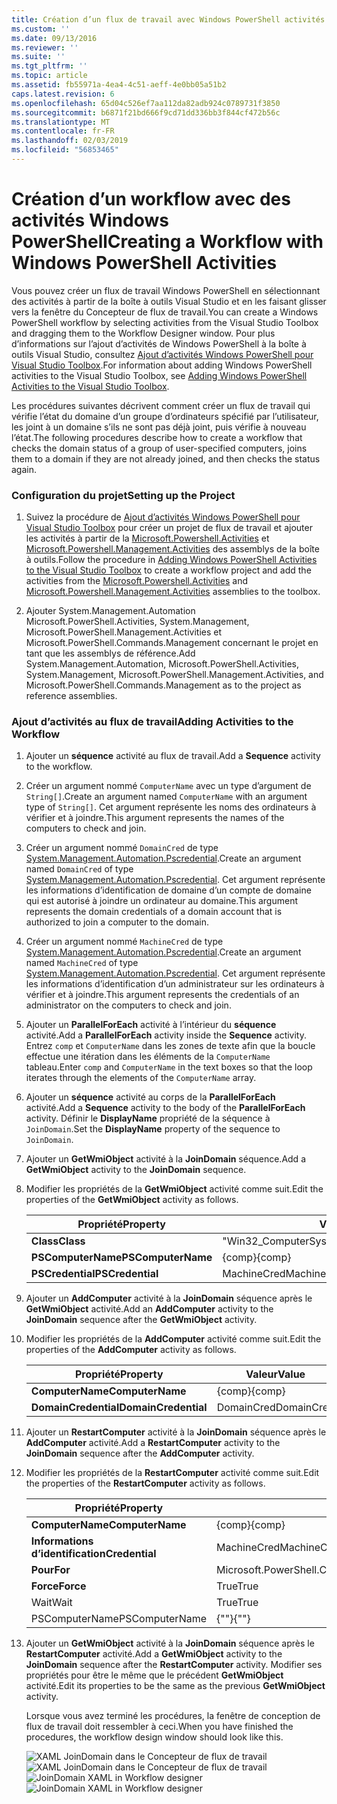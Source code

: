 ```yaml
---
title: Création d’un flux de travail avec Windows PowerShell activités | Microsoft Docs
ms.custom: ''
ms.date: 09/13/2016
ms.reviewer: ''
ms.suite: ''
ms.tgt_pltfrm: ''
ms.topic: article
ms.assetid: fb55971a-4ea4-4c51-aeff-4e0bb05a51b2
caps.latest.revision: 6
ms.openlocfilehash: 65d04c526ef7aa112da82adb924c0789731f3850
ms.sourcegitcommit: b6871f21bd666f9cd71dd336bb3f844cf472b56c
ms.translationtype: MT
ms.contentlocale: fr-FR
ms.lasthandoff: 02/03/2019
ms.locfileid: "56853465"
---
```

# <a name="creating-a-workflow-with-windows-powershell-activities"></a><span data-ttu-id="2f1d0-102">Création d’un workflow avec des activités Windows PowerShell</span><span class="sxs-lookup"><span data-stu-id="2f1d0-102">Creating a Workflow with Windows PowerShell Activities</span></span>

<span data-ttu-id="2f1d0-103">Vous pouvez créer un flux de travail Windows PowerShell en sélectionnant des activités à partir de la boîte à outils Visual Studio et en les faisant glisser vers la fenêtre du Concepteur de flux de travail.</span><span class="sxs-lookup"><span data-stu-id="2f1d0-103">You can create a Windows PowerShell workflow by selecting activities from the Visual Studio Toolbox and dragging them to the Workflow Designer window.</span></span> <span data-ttu-id="2f1d0-104">Pour plus d’informations sur l’ajout d’activités de Windows PowerShell à la boîte à outils Visual Studio, consultez [Ajout d’activités Windows PowerShell pour Visual Studio Toolbox](./adding-windows-powershell-activities-to-the-visual-studio-toolbox.md).</span><span class="sxs-lookup"><span data-stu-id="2f1d0-104">For information about adding Windows PowerShell activities to the Visual Studio Toolbox, see [Adding Windows PowerShell Activities to the Visual Studio Toolbox](./adding-windows-powershell-activities-to-the-visual-studio-toolbox.md).</span></span>

<span data-ttu-id="2f1d0-105">Les procédures suivantes décrivent comment créer un flux de travail qui vérifie l’état du domaine d’un groupe d’ordinateurs spécifié par l’utilisateur, les joint à un domaine s’ils ne sont pas déjà joint, puis vérifie à nouveau l’état.</span><span class="sxs-lookup"><span data-stu-id="2f1d0-105">The following procedures describe how to create a workflow that checks the domain status of a group of user-specified computers, joins them to a domain if they are not already joined, and then checks the status again.</span></span>

### <a name="setting-up-the-project"></a><span data-ttu-id="2f1d0-106">Configuration du projet</span><span class="sxs-lookup"><span data-stu-id="2f1d0-106">Setting up the Project</span></span>

1. <span data-ttu-id="2f1d0-107">Suivez la procédure de [Ajout d’activités Windows PowerShell pour Visual Studio Toolbox](./adding-windows-powershell-activities-to-the-visual-studio-toolbox.md) pour créer un projet de flux de travail et ajouter les activités à partir de la [Microsoft.Powershell.Activities](/dotnet/api/Microsoft.PowerShell.Activities) et [ Microsoft.Powershell.Management.Activities](/dotnet/api/Microsoft.PowerShell.Management.Activities) des assemblys de la boîte à outils.</span><span class="sxs-lookup"><span data-stu-id="2f1d0-107">Follow the procedure in [Adding Windows PowerShell Activities to the Visual Studio Toolbox](./adding-windows-powershell-activities-to-the-visual-studio-toolbox.md) to create a workflow project and add the activities from the [Microsoft.Powershell.Activities](/dotnet/api/Microsoft.PowerShell.Activities) and [Microsoft.Powershell.Management.Activities](/dotnet/api/Microsoft.PowerShell.Management.Activities) assemblies to the toolbox.</span></span>

2. <span data-ttu-id="2f1d0-108">Ajouter System.Management.Automation Microsoft.PowerShell.Activities, System.Management, Microsoft.PowerShell.Management.Activities et Microsoft.PowerShell.Commands.Management concernant le projet en tant que les assemblys de référence.</span><span class="sxs-lookup"><span data-stu-id="2f1d0-108">Add System.Management.Automation, Microsoft.PowerShell.Activities, System.Management, Microsoft.PowerShell.Management.Activities, and Microsoft.PowerShell.Commands.Management as to the project as reference assemblies.</span></span>

### <a name="adding-activities-to-the-workflow"></a><span data-ttu-id="2f1d0-109">Ajout d’activités au flux de travail</span><span class="sxs-lookup"><span data-stu-id="2f1d0-109">Adding Activities to the Workflow</span></span>

1. <span data-ttu-id="2f1d0-110">Ajouter un **séquence** activité au flux de travail.</span><span class="sxs-lookup"><span data-stu-id="2f1d0-110">Add a **Sequence** activity to the workflow.</span></span>

2. <span data-ttu-id="2f1d0-111">Créer un argument nommé `ComputerName` avec un type d’argument de `String[]`.</span><span class="sxs-lookup"><span data-stu-id="2f1d0-111">Create an argument named `ComputerName` with an argument type of `String[]`.</span></span> <span data-ttu-id="2f1d0-112">Cet argument représente les noms des ordinateurs à vérifier et à joindre.</span><span class="sxs-lookup"><span data-stu-id="2f1d0-112">This argument represents the names of the computers to check and join.</span></span>

3. <span data-ttu-id="2f1d0-113">Créer un argument nommé `DomainCred` de type [System.Management.Automation.Pscredential](/dotnet/api/System.Management.Automation.PSCredential).</span><span class="sxs-lookup"><span data-stu-id="2f1d0-113">Create an argument named `DomainCred` of type [System.Management.Automation.Pscredential](/dotnet/api/System.Management.Automation.PSCredential).</span></span> <span data-ttu-id="2f1d0-114">Cet argument représente les informations d’identification de domaine d’un compte de domaine qui est autorisé à joindre un ordinateur au domaine.</span><span class="sxs-lookup"><span data-stu-id="2f1d0-114">This argument represents the domain credentials of a domain account that is authorized to join a computer to the domain.</span></span>

4. <span data-ttu-id="2f1d0-115">Créer un argument nommé `MachineCred` de type [System.Management.Automation.Pscredential](/dotnet/api/System.Management.Automation.PSCredential).</span><span class="sxs-lookup"><span data-stu-id="2f1d0-115">Create an argument named `MachineCred` of type [System.Management.Automation.Pscredential](/dotnet/api/System.Management.Automation.PSCredential).</span></span> <span data-ttu-id="2f1d0-116">Cet argument représente les informations d’identification d’un administrateur sur les ordinateurs à vérifier et à joindre.</span><span class="sxs-lookup"><span data-stu-id="2f1d0-116">This argument represents the credentials of an administrator on the computers to check and join.</span></span>

5. <span data-ttu-id="2f1d0-117">Ajouter un **ParallelForEach** activité à l’intérieur du **séquence** activité.</span><span class="sxs-lookup"><span data-stu-id="2f1d0-117">Add a **ParallelForEach** activity inside the **Sequence** activity.</span></span> <span data-ttu-id="2f1d0-118">Entrez `comp` et `ComputerName` dans les zones de texte afin que la boucle effectue une itération dans les éléments de la `ComputerName` tableau.</span><span class="sxs-lookup"><span data-stu-id="2f1d0-118">Enter `comp` and `ComputerName` in the text boxes so that the loop iterates through the elements of the `ComputerName` array.</span></span>

6. <span data-ttu-id="2f1d0-119">Ajouter un **séquence** activité au corps de la **ParallelForEach** activité.</span><span class="sxs-lookup"><span data-stu-id="2f1d0-119">Add a **Sequence** activity to the body of the **ParallelForEach** activity.</span></span> <span data-ttu-id="2f1d0-120">Définir le **DisplayName** propriété de la séquence à `JoinDomain`.</span><span class="sxs-lookup"><span data-stu-id="2f1d0-120">Set the **DisplayName** property of the sequence to `JoinDomain`.</span></span>

7. <span data-ttu-id="2f1d0-121">Ajouter un **GetWmiObject** activité à la **JoinDomain** séquence.</span><span class="sxs-lookup"><span data-stu-id="2f1d0-121">Add a **GetWmiObject** activity to the **JoinDomain** sequence.</span></span>

8. <span data-ttu-id="2f1d0-122">Modifier les propriétés de la **GetWmiObject** activité comme suit.</span><span class="sxs-lookup"><span data-stu-id="2f1d0-122">Edit the properties of the **GetWmiObject** activity as follows.</span></span>

   |<span data-ttu-id="2f1d0-123">Propriété</span><span class="sxs-lookup"><span data-stu-id="2f1d0-123">Property</span></span>|<span data-ttu-id="2f1d0-124">Valeur</span><span class="sxs-lookup"><span data-stu-id="2f1d0-124">Value</span></span>|
   |--------------|-----------|
   |<span data-ttu-id="2f1d0-125">**Class**</span><span class="sxs-lookup"><span data-stu-id="2f1d0-125">**Class**</span></span>|<span data-ttu-id="2f1d0-126">"Win32_ComputerSystem"</span><span class="sxs-lookup"><span data-stu-id="2f1d0-126">"Win32_ComputerSystem"</span></span>|
   |<span data-ttu-id="2f1d0-127">**PSComputerName**</span><span class="sxs-lookup"><span data-stu-id="2f1d0-127">**PSComputerName**</span></span>|<span data-ttu-id="2f1d0-128">{comp}</span><span class="sxs-lookup"><span data-stu-id="2f1d0-128">{comp}</span></span>|
   |<span data-ttu-id="2f1d0-129">**PSCredential**</span><span class="sxs-lookup"><span data-stu-id="2f1d0-129">**PSCredential**</span></span>|<span data-ttu-id="2f1d0-130">MachineCred</span><span class="sxs-lookup"><span data-stu-id="2f1d0-130">MachineCred</span></span>|

9. <span data-ttu-id="2f1d0-131">Ajouter un **AddComputer** activité à la **JoinDomain** séquence après le **GetWmiObject** activité.</span><span class="sxs-lookup"><span data-stu-id="2f1d0-131">Add an **AddComputer** activity to the **JoinDomain** sequence after the **GetWmiObject** activity.</span></span>

10. <span data-ttu-id="2f1d0-132">Modifier les propriétés de la **AddComputer** activité comme suit.</span><span class="sxs-lookup"><span data-stu-id="2f1d0-132">Edit the properties of the **AddComputer** activity as follows.</span></span>

    |<span data-ttu-id="2f1d0-133">Propriété</span><span class="sxs-lookup"><span data-stu-id="2f1d0-133">Property</span></span>|<span data-ttu-id="2f1d0-134">Valeur</span><span class="sxs-lookup"><span data-stu-id="2f1d0-134">Value</span></span>|
    |--------------|-----------|
    |<span data-ttu-id="2f1d0-135">**ComputerName**</span><span class="sxs-lookup"><span data-stu-id="2f1d0-135">**ComputerName**</span></span>|<span data-ttu-id="2f1d0-136">{comp}</span><span class="sxs-lookup"><span data-stu-id="2f1d0-136">{comp}</span></span>|
    |<span data-ttu-id="2f1d0-137">**DomainCredential**</span><span class="sxs-lookup"><span data-stu-id="2f1d0-137">**DomainCredential**</span></span>|<span data-ttu-id="2f1d0-138">DomainCred</span><span class="sxs-lookup"><span data-stu-id="2f1d0-138">DomainCred</span></span>|

11. <span data-ttu-id="2f1d0-139">Ajouter un **RestartComputer** activité à la **JoinDomain** séquence après le **AddComputer** activité.</span><span class="sxs-lookup"><span data-stu-id="2f1d0-139">Add a **RestartComputer** activity to the **JoinDomain** sequence after the **AddComputer** activity.</span></span>

12. <span data-ttu-id="2f1d0-140">Modifier les propriétés de la **RestartComputer** activité comme suit.</span><span class="sxs-lookup"><span data-stu-id="2f1d0-140">Edit the properties of the **RestartComputer** activity as follows.</span></span>

    |<span data-ttu-id="2f1d0-141">Propriété</span><span class="sxs-lookup"><span data-stu-id="2f1d0-141">Property</span></span>|<span data-ttu-id="2f1d0-142">Valeur</span><span class="sxs-lookup"><span data-stu-id="2f1d0-142">Value</span></span>|
    |--------------|-----------|
    |<span data-ttu-id="2f1d0-143">**ComputerName**</span><span class="sxs-lookup"><span data-stu-id="2f1d0-143">**ComputerName**</span></span>|<span data-ttu-id="2f1d0-144">{comp}</span><span class="sxs-lookup"><span data-stu-id="2f1d0-144">{comp}</span></span>|
    |<span data-ttu-id="2f1d0-145">**Informations d’identification**</span><span class="sxs-lookup"><span data-stu-id="2f1d0-145">**Credential**</span></span>|<span data-ttu-id="2f1d0-146">MachineCred</span><span class="sxs-lookup"><span data-stu-id="2f1d0-146">MachineCred</span></span>|
    |<span data-ttu-id="2f1d0-147">**Pour**</span><span class="sxs-lookup"><span data-stu-id="2f1d0-147">**For**</span></span>|<span data-ttu-id="2f1d0-148">Microsoft.PowerShell.Commands.WaitForServiceTypes.PowerShell</span><span class="sxs-lookup"><span data-stu-id="2f1d0-148">Microsoft.PowerShell.Commands.WaitForServiceTypes.PowerShell</span></span>|
    |<span data-ttu-id="2f1d0-149">**Force**</span><span class="sxs-lookup"><span data-stu-id="2f1d0-149">**Force**</span></span>|<span data-ttu-id="2f1d0-150">True</span><span class="sxs-lookup"><span data-stu-id="2f1d0-150">True</span></span>|
    |<span data-ttu-id="2f1d0-151">Wait</span><span class="sxs-lookup"><span data-stu-id="2f1d0-151">Wait</span></span>|<span data-ttu-id="2f1d0-152">True</span><span class="sxs-lookup"><span data-stu-id="2f1d0-152">True</span></span>|
    |<span data-ttu-id="2f1d0-153">PSComputerName</span><span class="sxs-lookup"><span data-stu-id="2f1d0-153">PSComputerName</span></span>|<span data-ttu-id="2f1d0-154">{""}</span><span class="sxs-lookup"><span data-stu-id="2f1d0-154">{""}</span></span>|

13. <span data-ttu-id="2f1d0-155">Ajouter un **GetWmiObject** activité à la **JoinDomain** séquence après le **RestartComputer** activité.</span><span class="sxs-lookup"><span data-stu-id="2f1d0-155">Add a **GetWmiObject** activity to the **JoinDomain** sequence after the **RestartComputer** activity.</span></span> <span data-ttu-id="2f1d0-156">Modifier ses propriétés pour être le même que le précédent **GetWmiObject** activité.</span><span class="sxs-lookup"><span data-stu-id="2f1d0-156">Edit its properties to be the same as the previous **GetWmiObject** activity.</span></span>

    <span data-ttu-id="2f1d0-157">Lorsque vous avez terminé les procédures, la fenêtre de conception de flux de travail doit ressembler à ceci.</span><span class="sxs-lookup"><span data-stu-id="2f1d0-157">When you have finished the procedures, the workflow design window should look like this.</span></span>

    <span data-ttu-id="2f1d0-158">![XAML JoinDomain dans le Concepteur de flux de travail](../media/joindomainworkflow.png)
    ![XAML JoinDomain dans le Concepteur de flux de travail](../media/joindomainworkflow.png "JoinDomainWorkflow")</span><span class="sxs-lookup"><span data-stu-id="2f1d0-158">![JoinDomain XAML in Workflow designer](../media/joindomainworkflow.png)
![JoinDomain XAML in Workflow designer](../media/joindomainworkflow.png "JoinDomainWorkflow")</span></span>